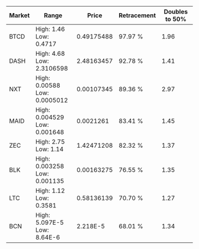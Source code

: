 | Market | Range | Price| Retracement | Doubles to 50% |
| --- | --- | --- | --- | --- |
| BTCD | High: 1.46<br />Low: 0.4717 | 0.49175488 | 97.97 % | 1.96 |
| DASH | High: 4.68<br />Low: 2.3106598 | 2.48163457 | 92.78 % | 1.41 |
| NXT | High: 0.00588<br />Low: 0.0005012 | 0.00107345 | 89.36 % | 2.97 |
| MAID | High: 0.004529<br />Low: 0.001648 | 0.0021261 | 83.41 % | 1.45 |
| ZEC | High: 2.75<br />Low: 1.14 | 1.42471208 | 82.32 % | 1.37 |
| BLK | High: 0.003258<br />Low: 0.001135 | 0.00163275 | 76.55 % | 1.35 |
| LTC | High: 1.12<br />Low: 0.3581 | 0.58136139 | 70.70 % | 1.27 |
| BCN | High: 5.097E-5<br />Low: 8.64E-6 | 2.218E-5 | 68.01 % | 1.34 |

